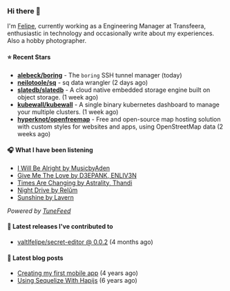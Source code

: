 ### Hi there 👋

I'm [Felipe](https://felipevm.com), currently working as a Engineering Manager at Transfeera, enthusiastic in technology and occasionally write about my experiences. Also a hobby photographer.

#### ⭐ Recent Stars
- **[alebeck/boring](https://github.com/alebeck/boring)** - The `boring`  SSH tunnel manager (today)
- **[neilotoole/sq](https://github.com/neilotoole/sq)** - sq data wrangler (2 days ago)
- **[slatedb/slatedb](https://github.com/slatedb/slatedb)** - A cloud native embedded storage engine built on object storage. (1 week ago)
- **[kubewall/kubewall](https://github.com/kubewall/kubewall)** - A single binary kubernetes dashboard to manage your multiple clusters. (1 week ago)
- **[hyperknot/openfreemap](https://github.com/hyperknot/openfreemap)** - Free and open-source map hosting solution with custom styles for websites and apps, using OpenStreetMap data (2 weeks ago)

#### 🎧 What I have been listening
- [I Will Be Alright by MusicbyAden](https://open.spotify.com/track/186i5pBj4goQxfhzdxpN4I)
- [Give Me The Love by D3EPANK, ENLIV3N](https://open.spotify.com/track/58iQWJZhzStie1hsYJt3a0)
- [Times Are Changing by Astrality, Thandi](https://open.spotify.com/track/2ekvSQupVG7X88fjjdYScf)
- [Night Drive by Relŭm](https://open.spotify.com/track/1O7lD7lSbZaR6zaRBfPyj5)
- [Sunshine by Lavern](https://open.spotify.com/track/66BDXKHZOvvz4CwZovEMwH)

_Powered by [TuneFeed](https://tunefeed.app?ref=valtlfelipe-gh-profile)_ 

#### 🚀 Latest releases I've contributed to


- [valtlfelipe/secret-editor @ 0.0.2](https://github.com/valtlfelipe/secret-editor/releases/tag/0.0.2) (4 months ago)

#### 📄 Latest blog posts
- [Creating my first mobile app](https://felipevm.com/posts/creating-my-first-mobile-app/) (4 years ago)
- [Using Sequelize With Hapijs](https://felipevm.com/posts/using-sequelize-with-hapijs/) (6 years ago)
